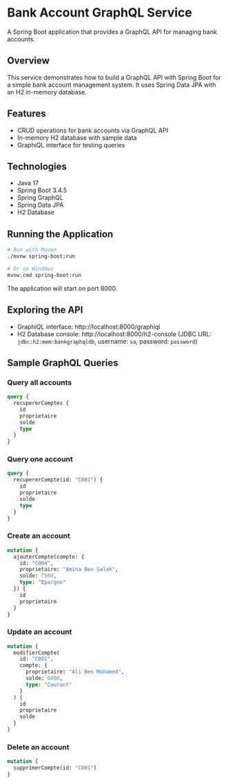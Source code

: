 # Bank Account GraphQL Service
A Spring Boot application that provides a GraphQL API for managing bank accounts.


## Overview

This service demonstrates how to build a GraphQL API with Spring Boot for a simple bank account management system. It uses Spring Data JPA with an H2 in-memory database.

## Features

- CRUD operations for bank accounts via GraphQL API
- In-memory H2 database with sample data
- GraphiQL interface for testing queries

## Technologies

- Java 17
- Spring Boot 3.4.5
- Spring GraphQL
- Spring Data JPA
- H2 Database

## Running the Application

```bash
# Run with Maven
./mvnw spring-boot:run

# Or on Windows
mvnw.cmd spring-boot:run
```

The application will start on port 8000.

## Exploring the API

- GraphiQL interface: http://localhost:8000/graphiql
- H2 Database console: http://localhost:8000/h2-console (JDBC URL: `jdbc:h2:mem:bankgraphqldb`, username: `sa`, password: `password`)

## Sample GraphQL Queries

### Query all accounts
```graphql
query {
  recupererComptes {
    id
    proprietaire
    solde
    type
  }
}
```

### Query one account
```graphql
query {
  recupererCompte(id: "C001") {
    id
    proprietaire
    solde
    type
  }
}
```

### Create an account
```graphql
mutation {
  ajouterCompte(compte: {
    id: "C004",
    proprietaire: "Amina Ben Salah",
    solde: 7500,
    type: "Epargne"
  }) {
    id
    proprietaire
  }
}
```

### Update an account
```graphql
mutation {
  modifierCompte(
    id: "C001", 
    compte: {
      proprietaire: "Ali Ben Mohamed",
      solde: 6000,
      type: "Courant"
    }
  ) {
    id
    proprietaire
    solde
  }
}
```

### Delete an account
```graphql
mutation {
  supprimerCompte(id: "C001")
}
